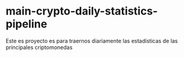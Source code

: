 # main-crypto-daily-statistics-pipeline
Este es proyecto es para traernos diariamente las estadísticas de las principales criptomonedas
